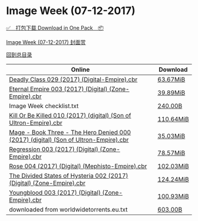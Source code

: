 # Image Week (07-12-2017)

[✅&emsp;打包下载 Download in One Pack&emsp;📦](https://pan.baidu.com/s/1c26hxny)

[Image Week (07-12-2017) 封面赏](/https://github.com/alicewish/markdown/blob/master/cover/Image-Week-07-12-2017-Covers.md)



[回到总目录](https://github.com/alicewish/markdown/blob/master/Catalogs.md)



Online | Download
--- | ---
[Deadly Class 029 (2017) (Digital-Empire).cbr](https://github.com/alicewish/markdown/blob/master/comic/Deadly-Class-029-2017-Digital-Empire-cbr.md) | [63.67MiB](https://pan.baidu.com/s/1c26hxny#list/path=%2FImage%20Week%202017%20Q3%2FImage%20Week%20%2807-12-2017%29%2F%E3%82%AB%E3%82%A6%E3%82%B1%E3%82%B9%E3%82%B9%E3%82%B9%E3%82%BB%E3%82%A2%E3%82%A4%E3%82%AF%E3%82%BD%E3%82%B5%E3%82%AF%E3%82%B5%E3%82%BF%E3%82%A4%E3%82%B5%E3%82%A6%E3%82%AA%E3%82%AB%E3%82%AA%E3%82%AF%E3%82%BF%E3%82%AB%E3%82%A4%E3%82%AA%E3%82%A2%E3%82%B3%E3%82%A6%E3%82%B3%E3%82%B9%E3%82%B7&parentPath=%2FImage%20Week%202017%20Q3)
[Eternal Empire 003 (2017) (Digital) (Zone-Empire).cbr](https://github.com/alicewish/markdown/blob/master/comic/Eternal-Empire-003-2017-Digital-Zone-Empire-cbr.md) | [39.89MiB](https://pan.baidu.com/s/1c26hxny#list/path=%2FImage%20Week%202017%20Q3%2FImage%20Week%20%2807-12-2017%29%2F%E3%82%A8%E3%82%B5%E3%82%AF%E3%82%A8%E3%82%AF%E3%82%B7%E3%82%A4%E3%82%B3%E3%82%B5%E3%82%A2%E3%82%B9%E3%82%B9%E3%82%B7%E3%82%B1%E3%82%B7%E3%82%A4%E3%82%A4%E3%82%BD%E3%82%BB%E3%82%AD%E3%82%AA%E3%82%B9%E3%82%AF%E3%82%BB%E3%82%B3%E3%82%B9%E3%82%B5%E3%82%B5%E3%82%A2%E3%82%AD%E3%82%BB%E3%82%A4&parentPath=%2FImage%20Week%202017%20Q3)
Image Week checklist.txt | [240.00B](https://pan.baidu.com/s/1c26hxny#list/path=%2FImage%20Week%202017%20Q3%2FImage%20Week%20%2807-12-2017%29%2F%E3%82%BF%E3%82%BB%E3%82%BB%E3%82%B3%E3%82%B7%E3%82%BB%E3%82%BF%E3%82%BF%E3%82%B7%E3%82%AD%E3%82%A4%E3%82%BB%E3%82%AB%E3%82%AF%E3%82%A2%E3%82%BD%E3%82%AB%E3%82%B3%E3%82%B5%E3%82%A2%E3%82%B5%E3%82%BF%E3%82%BB%E3%82%B3%E3%82%B7%E3%82%BD%E3%82%B1%E3%82%A8%E3%82%BD%E3%82%A2%E3%82%BD%E3%82%AD&parentPath=%2FImage%20Week%202017%20Q3)
[Kill Or Be Killed 010 (2017) (digital) (Son of Ultron-Empire).cbr](https://github.com/alicewish/markdown/blob/master/comic/Kill-Or-Be-Killed-010-2017-digital-Son-of-Ultron-Empire-cbr.md) | [110.64MiB](https://pan.baidu.com/s/1c26hxny#list/path=%2FImage%20Week%202017%20Q3%2FImage%20Week%20%2807-12-2017%29%2F%E3%82%A6%E3%82%AA%E3%82%B9%E3%82%BB%E3%82%A8%E3%82%BF%E3%82%BD%E3%82%B1%E3%82%A8%E3%82%B1%E3%82%B3%E3%82%A4%E3%82%B3%E3%82%AA%E3%82%AA%E3%82%AD%E3%82%AF%E3%82%B7%E3%82%AB%E3%82%A6%E3%82%AA%E3%82%A4%E3%82%B1%E3%82%B1%E3%82%BF%E3%82%BD%E3%82%B1%E3%82%BF%E3%82%BB%E3%82%B5%E3%82%A4%E3%82%B1&parentPath=%2FImage%20Week%202017%20Q3)
[Mage - Book Three - The Hero Denied 000 (2017) (digital) (Son of Ultron-Empire).cbr](https://github.com/alicewish/markdown/blob/master/comic/Mage-Book-Three-Hero-Denied-000-2017-digital-Son-of-Ultron-Empire-cbr.md) | [35.03MiB](https://pan.baidu.com/s/1c26hxny#list/path=%2FImage%20Week%202017%20Q3%2FImage%20Week%20%2807-12-2017%29%2F%E3%82%AD%E3%82%A8%E3%82%B5%E3%82%B1%E3%82%A6%E3%82%BF%E3%82%B9%E3%82%A2%E3%82%BF%E3%82%B5%E3%82%B3%E3%82%AA%E3%82%BD%E3%82%AA%E3%82%AD%E3%82%BD%E3%82%A2%E3%82%AB%E3%82%B7%E3%82%BF%E3%82%A4%E3%82%AD%E3%82%B7%E3%82%A2%E3%82%A6%E3%82%A2%E3%82%A8%E3%82%B9%E3%82%BB%E3%82%AF%E3%82%B5%E3%82%BB&parentPath=%2FImage%20Week%202017%20Q3)
[Regression 003 (2017) (Digital) (Zone-Empire).cbr](https://github.com/alicewish/markdown/blob/master/comic/Regression-003-2017-Digital-Zone-Empire-cbr.md) | [78.57MiB](https://pan.baidu.com/s/1c26hxny#list/path=%2FImage%20Week%202017%20Q3%2FImage%20Week%20%2807-12-2017%29%2F%E3%82%A8%E3%82%AF%E3%82%AD%E3%82%B1%E3%82%B9%E3%82%BD%E3%82%B1%E3%82%B1%E3%82%A8%E3%82%B5%E3%82%A4%E3%82%A6%E3%82%A4%E3%82%AA%E3%82%B5%E3%82%A8%E3%82%A6%E3%82%A6%E3%82%BF%E3%82%AF%E3%82%AD%E3%82%A2%E3%82%B3%E3%82%BF%E3%82%B9%E3%82%AA%E3%82%BD%E3%82%A8%E3%82%B7%E3%82%B3%E3%82%B3%E3%82%B7&parentPath=%2FImage%20Week%202017%20Q3)
[Rose 004 (2017) (Digital) (Mephisto-Empire).cbr](https://github.com/alicewish/markdown/blob/master/comic/Rose-004-2017-Digital-Mephisto-Empire-cbr.md) | [102.03MiB](https://pan.baidu.com/s/1c26hxny#list/path=%2FImage%20Week%202017%20Q3%2FImage%20Week%20%2807-12-2017%29%2F%E3%82%AB%E3%82%B9%E3%82%A4%E3%82%B9%E3%82%AB%E3%82%BD%E3%82%B3%E3%82%AF%E3%82%B5%E3%82%A8%E3%82%B3%E3%82%A8%E3%82%AA%E3%82%BB%E3%82%AD%E3%82%BB%E3%82%AF%E3%82%AB%E3%82%BD%E3%82%B7%E3%82%AB%E3%82%A6%E3%82%A4%E3%82%A6%E3%82%BD%E3%82%BF%E3%82%BF%E3%82%AB%E3%82%AA%E3%82%A2%E3%82%B1%E3%82%A8&parentPath=%2FImage%20Week%202017%20Q3)
[The Divided States of Hysteria 002 (2017) (Digital) (Zone-Empire).cbr](https://github.com/alicewish/markdown/blob/master/comic/Divided-States-of-Hysteria-002-2017-Digital-Zone-Empire-cbr.md) | [124.24MiB](https://pan.baidu.com/s/1c26hxny#list/path=%2FImage%20Week%202017%20Q3%2FImage%20Week%20%2807-12-2017%29%2F%E3%82%AF%E3%82%BD%E3%82%B5%E3%82%B5%E3%82%BB%E3%82%B3%E3%82%BF%E3%82%B9%E3%82%A2%E3%82%A4%E3%82%B1%E3%82%BB%E3%82%BD%E3%82%AA%E3%82%BD%E3%82%AB%E3%82%BB%E3%82%AA%E3%82%B3%E3%82%AF%E3%82%BB%E3%82%AA%E3%82%B3%E3%82%AF%E3%82%A6%E3%82%AF%E3%82%A4%E3%82%A8%E3%82%B5%E3%82%B5%E3%82%B1%E3%82%B5&parentPath=%2FImage%20Week%202017%20Q3)
[Youngblood 003 (2017) (Digital) (Zone-Empire).cbr](https://github.com/alicewish/markdown/blob/master/comic/Youngblood-003-2017-Digital-Zone-Empire-cbr.md) | [100.93MiB](https://pan.baidu.com/s/1c26hxny#list/path=%2FImage%20Week%202017%20Q3%2FImage%20Week%20%2807-12-2017%29%2F%E3%82%BD%E3%82%AD%E3%82%AF%E3%82%A2%E3%82%A6%E3%82%AB%E3%82%A6%E3%82%A8%E3%82%AF%E3%82%B9%E3%82%AA%E3%82%AF%E3%82%B7%E3%82%B3%E3%82%A8%E3%82%B9%E3%82%B1%E3%82%AB%E3%82%AF%E3%82%BB%E3%82%AF%E3%82%AF%E3%82%A2%E3%82%A4%E3%82%A4%E3%82%BB%E3%82%BF%E3%82%B9%E3%82%B5%E3%82%B1%E3%82%B3%E3%82%BD&parentPath=%2FImage%20Week%202017%20Q3)
downloaded from worldwidetorrents.eu.txt | [603.00B](https://pan.baidu.com/s/1c26hxny#list/path=%2FImage%20Week%202017%20Q3%2FImage%20Week%20%2807-12-2017%29%2F%E3%82%A8%E3%82%A2%E3%82%BF%E3%82%B3%E3%82%AB%E3%82%A4%E3%82%AD%E3%82%A4%E3%82%BB%E3%82%B7%E3%82%A6%E3%82%B3%E3%82%AA%E3%82%B3%E3%82%B3%E3%82%A4%E3%82%BF%E3%82%AB%E3%82%B9%E3%82%AB%E3%82%A6%E3%82%AF%E3%82%BD%E3%82%BF%E3%82%B5%E3%82%BD%E3%82%B1%E3%82%AF%E3%82%BF%E3%82%BB%E3%82%A8%E3%82%AB&parentPath=%2FImage%20Week%202017%20Q3)